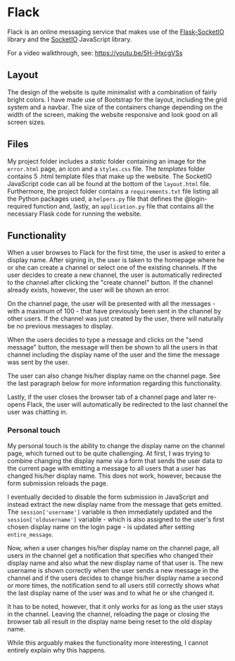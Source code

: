 # Flack

Flack is an online messaging service that makes use of the <a href="https://flask-socketio.readthedocs.io/">Flask-SocketIO</a> library and the <a href="https://socket.io/">SocketIO</a> JavaScript library.

For a video walkthrough, see: https://youtu.be/5H-iHxcgVSs

## Layout

The design of the website is quite minimalist with a combination of fairly bright colors. I have made use of Bootstrap for the layout, including the grid system and a navbar. The size of the containers change depending on the width of the screen, making the website responsive and look good on all screen sizes.

## Files

My project folder includes a <i>static</i> folder containing an image for the `error.html` page, an icon and a `styles.css` file. The <i>templates</i> folder contains 5 .html template files that make up the website. The SocketIO JavaScript code can all be found at the bottom of the `layout.html` file. Furthermore, the project folder contains a `requirements.txt` file listing all the Python packages used, a `helpers.py` file that defines the @login-required function and, lastly, an `application.py` file that contains all the necessary Flask code for running the website.

## Functionality

When a user browses to Flack for the first time, the user is asked to enter a display name. After signing in, the user is taken to the homepage where he or she can create a channel or select one of the existing channels. If the user decides to create a new channel, the user is automatically redirected to the channel after clicking the "create channel" button. If the channel already exists, however, the user will be shown an error.

On the channel page, the user will be presented with all the messages - with a maximum of 100 - that have previously been sent in the channel by other users. If the channel was just created by the user, there will naturally be no previous messages to display.

When the users decides to type a message and clicks on the "send message" button, the message will then be shown to all the users in that channel including the display name of the user and the time the message was sent by the user.

The user can also change his/her display name on the channel page. See the last paragraph below for more information regarding this functionality.

Lastly, if the user closes the browser tab of a channel page and later re-opens Flack, the user will automatically be redirected to the last channel the user was chatting in.

### Personal touch

My personal touch is the ability to change the display name on the channel page, which turned out to be quite challenging. At first, I was trying to combine changing the display name via a form that sends the user data to the current page with emitting a message to all users that a user has changed his/her display name. This does not work, however, because the form submission reloads the page.

I eventually decided to disable the form submission in JavaScript and instead extract the new display name from the message that gets emitted. The `session['username']` variable is then immediately updated and the `session['oldusername']` variable - which is also assigned to the user's first chosen display name on the login page - is updated after setting `entire_message`.

Now, when a user changes his/her display name on the channel page, all users in the channel get a notification that specifies who changed their display name and also what the new display name of that user is. The new username is shown correctly when the user sends a new message in the channel and if the users decides to change his/her display name a second or more times, the notification send to all users still correctly shows what the last display name of the user was and to what he or she changed it.

It has to be noted, however, that it only works for as long as the user stays in the channel. Leaving the channel, reloading the page or closing the browser tab all result in the display name being reset to the old display name.

While this arguably makes the functionality more interesting, I cannot entirely explain why this happens.
